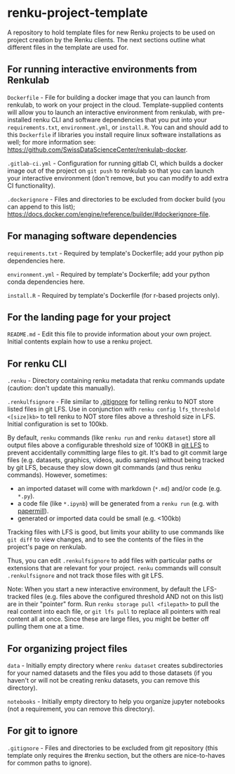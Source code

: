 # renku-project-template
A repository to hold template files for new Renku projects to be used on project
creation by the Renku clients. The next sections outline what different files in
the template are used for.


## For running interactive environments from Renkulab

`Dockerfile` - File for building a docker image that you can launch from renkulab,
to work on your project in the cloud. Template-supplied contents will allow you to
launch an interactive environment from renkulab, with pre-installed renku CLI and
software dependencies that you put into your `requirements.txt`, `environment.yml`,
or `install.R`. You can and should add to this `Dockerfile` if libraries you install
require linux software installations as well; for more information see:
 https://github.com/SwissDataScienceCenter/renkulab-docker.

`.gitlab-ci.yml` - Configuration for running gitlab CI, which builds a docker image
out of the project on `git push` to renkulab so that you can launch your interactive
 environment (don't remove, but you can modify to add extra CI functionality).

`.dockerignore` - Files and directories to be excluded from docker build (you can
  append to this list); https://docs.docker.com/engine/reference/builder/#dockerignore-file.


## For managing software dependencies

`requirements.txt` - Required by template's Dockerfile; add your python pip
dependencies here.

`environment.yml` - Required by template's Dockerfile; add your python conda
dependencies here.

`install.R` - Required by template's Dockerfile (for r-based projects only).

## For the landing page for your project

`README.md` - Edit this file to provide information about your own project.
Initial contents explain how to use a renku project.

## For renku CLI

`.renku` - Directory containing renku metadata that renku commands update
(caution: don't update this manually).

`.renkulfsignore` - File similar to [.gitignore](https://git-scm.com/docs/gitignore)
for telling renku to NOT store listed files in git LFS. Use in conjunction with
`renku config lfs_threshold <[size]kb>` to tell renku to NOT store files above a
threshold size in LFS. Initial configuration is set to 100kb.

By default, `renku` commands (like `renku run` and `renku dataset`) store all output
files above a configurable threshold size of 100KB in [git LFS](https://git-lfs.github.com/)
to prevent accidentally committing large files to git. It's bad to git commit
large files (e.g. datasets, graphics, videos, audio samples) without being tracked
by git LFS, because they slow down git commands (and thus renku commands). However,
sometimes:

* an imported dataset will come with markdown (`*.md`) and/or code (e.g. `*.py`).
* a code file (like `*.ipynb`) will be generated from
  a `renku run` (e.g. with [papermill](https://papermill.readthedocs.io/en/latest/)).
* generated or imported data could be small (e.g. <100kb)

Tracking files with LFS is good, but limits your ability to use commands like
`git diff` to view changes, and to see the contents of the files in the project's
page on renkulab.

Thus, you can edit `.renkulfsignore` to add files with particular paths or extensions
that are relevant for your project. `renku` commands will consult `.renkulfsignore`
and not track those files with git LFS.

Note: When you start a new interactive environment, by default the LFS-tracked
files (e.g. files above the configured threshold AND not on this list) are in
their "pointer" form. Run `renku storage pull <filepath>` to pull the real content
into each file, or `git lfs pull` to replace all pointers with real content all
at once. Since these are large files, you might be better off pulling them one at
a time.

## For organizing project files

`data` - Initially empty directory where `renku dataset` creates subdirectories
for your named datasets and the files you add to those datasets (if you haven't
or will not be creating renku datasets, you can remove this directory).

`notebooks` - Initially empty directory to help you organize jupyter notebooks
(not a requirement, you can remove this directory).

## For git to ignore

`.gitignore` - Files and directories to be excluded from git repository (this
  template only requires the #renku section, but the others are nice-to-haves
  for common paths to ignore).
